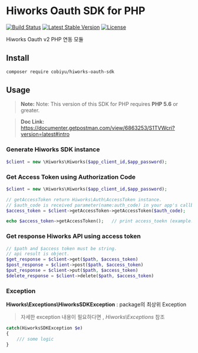 # Hiworks Oauth SDK for PHP
[![Build Status](https://travis-ci.org/cobiyu/hiworks-oauth-sdk.svg?branch=master)](https://travis-ci.org/cobiyu/hiworks-oauth-sdk)
[![Latest Stable Version](https://poser.pugx.org/cobiyu/hiworks-oauth-sdk/version)](https://packagist.org/packages/cobiyu/hiworks-oauth-sdk)
[![License](https://poser.pugx.org/cobiyu/hiworks-oauth-sdk/license)](https://packagist.org/packages/cobiyu/hiworks-oauth-sdk)


Hiworks Oauth v2 PHP 연동 모듈

## Install
```sh
composer require cobiyu/hiworks-oauth-sdk
```

## Usage
> **Note:** Note: This version of this SDK for PHP requires **PHP 5.6** or greater.

> **Doc Link:** https://documenter.getpostman.com/view/6863253/S1TVWcri?version=latest#intro 
### Generate Hiworks SDK instance 
```php
$client = new \Hiworks\Hiworks($app_client_id,$app_password);
```
### Get Access Token using Authorization Code
```php
$client = new \Hiworks\Hiworks($app_client_id,$app_password);

// getAccessToken return Hiworks\Auth\AccessToken instance.
// $auth_code is received parameter(name:auth_code) in your app's callback.
$access_token = $client->getAccessToken->getAccessToken($auth_code);

echo $access_token->getAccessToken();   // print access_toekn (example. fh283nfdsialvcxzvclxzvcxz)
```

### Get response Hiworks API using access token
```php
// $path and $access token must be string.
// api result is object.
$get_response = $client->get($path, $access_token)
$post_response = $client->post($path, $access_token)
$put_response = $client->put($path, $access_token)
$delete_response = $client->delete($path, $access_token)
```

### Exception
**Hiworks\Exceptions\HiworksSDKException** : package의 최상위 Exception 
> 자세한 exception 내용이 필요하다면 , *Hiworks\Exceptions* 참조
```php
catch(HiworksSDKException $e)
{
    /// some logic
}
```
